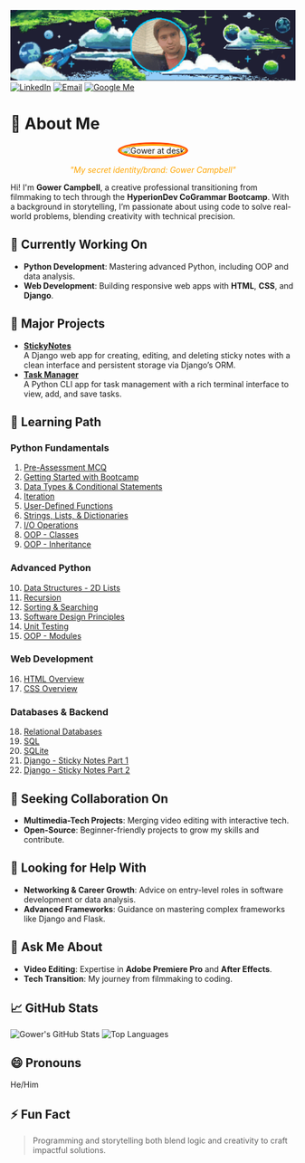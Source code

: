 
![Banner](https://raw.githubusercontent.com/GowerCampbell/GowerCampbell/main/assets/icons/GithubProfileBanner.gif)
[![LinkedIn](https://img.shields.io/badge/LinkedIn-Connect-FFA500?style=for-the-badge&logo=linkedin&logoColor=white)](https://www.linkedin.com/in/gower-campbell-16940115b/)
[![Email](https://img.shields.io/badge/Email-Contact-FFA500?style=for-the-badge&logo=gmail&logoColor=white)](mailto:Gower.Campbell@gmail.com)
[![Google Me](https://img.shields.io/badge/Google-Me-FFA500?style=for-the-badge&logo=google&logoColor=white)](https://www.google.com/search?q=Gower+Campbell+developer)


# 👋 About Me
<div style="text-align: center;">
  <img src="https://raw.githubusercontent.com/GowerCampbell/GowerCampbell/main/assets/icons/profile.gif" alt="Gower at desk" style="border-radius: 50%; width: 150px; height: 150px; border: 3px solid #FFA500; box-shadow: 0 0 0 3px #FF4500;">
  <p style="text-align: center; font-style: italic; color: #FFA500;">"My secret identity/brand: Gower Campbell"</p>
</div>

Hi! I'm **Gower Campbell**, a creative professional transitioning from filmmaking to tech through the **HyperionDev CoGrammar Bootcamp**. With a background in storytelling, I’m passionate about using code to solve real-world problems, blending creativity with technical precision.

## 🔭 Currently Working On
- **Python Development**: Mastering advanced Python, including OOP and data analysis.
- **Web Development**: Building responsive web apps with **HTML**, **CSS**, and **Django**.

## 📝 Major Projects
- **[StickyNotes](https://github.com/GowerCampbell/MyCodingTask_StickyNote)**  
  A Django web app for creating, editing, and deleting sticky notes with a clean interface and persistent storage via Django’s ORM.
- **[Task Manager](https://github.com/GowerCampbell/TaskManager)**  
  A Python CLI app for task management with a rich terminal interface to view, add, and save tasks.

## 🌱 Learning Path
### Python Fundamentals
1. [Pre-Assessment MCQ](https://github.com/GowerCampbell/Pre-Assessment-MCQ)
2. [Getting Started with Bootcamp](https://github.com/GowerCampbell/Getting-Started-With-Bootcamp)
3. [Data Types & Conditional Statements](https://github.com/GowerCampbell/Data-Types-And-Conditional-Statements)
4. [Iteration](https://github.com/GowerCampbell/Iteration)
5. [User-Defined Functions](https://github.com/GowerCampbell/User-Defined-Functions)
6. [Strings, Lists, & Dictionaries](https://github.com/GowerCampbell/Strings-Lists-Dictionaries)
7. [I/O Operations](https://github.com/GowerCampbell/IO-Operations)
8. [OOP - Classes](https://github.com/GowerCampbell/OOP-Classes)
9. [OOP - Inheritance](https://github.com/GowerCampbell/OOP-Inheritance)

### Advanced Python
10. [Data Structures - 2D Lists](https://github.com/GowerCampbell/Data-Structures-2D-Lists)
11. [Recursion](https://github.com/GowerCampbell/Recursion)
12. [Sorting & Searching](https://github.com/GowerCampbell/Sorting-And-Searching)
13. [Software Design Principles](https://github.com/GowerCampbell/Software-Design)
14. [Unit Testing](https://github.com/GowerCampbell/Unit-Testing)
15. [OOP - Modules](https://github.com/GowerCampbell/OOP-Modules)

### Web Development
16. [HTML Overview](https://github.com/GowerCampbell/HTML-Overview)
17. [CSS Overview](https://github.com/GowerCampbell/CSS-Overview)

### Databases & Backend
18. [Relational Databases](https://github.com/GowerCampbell/Relational-Databases)
19. [SQL](https://github.com/GowerCampbell/SQL)
20. [SQLite](https://github.com/GowerCampbell/SQLite)
21. [Django - Sticky Notes Part 1](https://github.com/GowerCampbell/Django-Sticky-Notes-1)
22. [Django - Sticky Notes Part 2](https://github.com/GowerCampbell/Django-Sticky-Notes-2)

## 👯 Seeking Collaboration On
- **Multimedia-Tech Projects**: Merging video editing with interactive tech.
- **Open-Source**: Beginner-friendly projects to grow my skills and contribute.

## 🤔 Looking for Help With
- **Networking & Career Growth**: Advice on entry-level roles in software development or data analysis.
- **Advanced Frameworks**: Guidance on mastering complex frameworks like Django and Flask.

## 💬 Ask Me About
- **Video Editing**: Expertise in **Adobe Premiere Pro** and **After Effects**.
- **Tech Transition**: My journey from filmmaking to coding.

## 📈 GitHub Stats
![Gower's GitHub Stats](https://github-readme-stats.vercel.app/api?username=GowerCampbell&show_icons=true&theme=radical&border=true)
![Top Languages](https://github-readme-stats.vercel.app/api/top-langs/?username=GowerCampbell&layout=compact&border=true)

## 😄 Pronouns
He/Him

## ⚡ Fun Fact
> Programming and storytelling both blend logic and creativity to craft impactful solutions.


